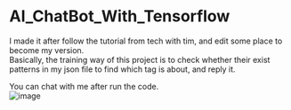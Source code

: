 # AI_ChatBot_With_Tensorflow
I made it after follow the tutorial from tech with tim, and edit some place to become my version.   
Basically, the training way of this project is to check whether their exist patterns in my json file to find which tag is about, and reply it.    

You can chat with me after run the code.  
![image](https://user-images.githubusercontent.com/76461262/126287366-71767b14-a6c0-44e6-bb32-9411c05ed6ba.png)
